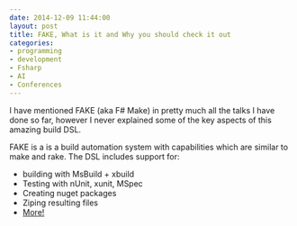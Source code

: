 ```yaml
---
date: 2014-12-09 11:44:00
layout: post
title: FAKE, What is it and Why you should check it out
categories:
- programming 
- development
- Fsharp
- AI
- Conferences
---
```


I have mentioned FAKE (aka F# Make) in pretty much all the talks I have done so far, however I never explained some of the key aspects of this amazing build DSL.

FAKE is a is a build automation system with capabilities which are similar to make and rake. 
The DSL includes support for: 

  * building with MsBuild + xbuild
  * Testing with nUnit, xunit,  MSpec
  * Creating nuget packages
  * Ziping resulting files
  * [More!](http://fsharp.github.io/FAKE/apidocs/index.html)    
